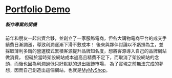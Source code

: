 # [Portfolio Demo](https://jim55167.github.io/MyMyShop.com/#/home)

##### 製作專案的契機
前年和朋友一起出資合夥，並創立了一家服飾電商，但各大購物電商平台的成交手續費日漸調漲，導致利潤逐漸下滑不敷成本！
後來與夥伴討論以不虧損為主，並採取薄利多銷的營運模式累積客源提升品牌知名度，想將客源導入自己的品牌網站做消費，
但礙於當時架設網站成本過高且精費不足下，而取消了架設網站的念頭，而後也因為利潤過低只好默默的退出服飾市場，
為了實現之前無法完成的夢想，因而自己創造出這個網站，也就是[MyMyShop](https://jim55167.github.io/MyMyShop.com/#/home)。
